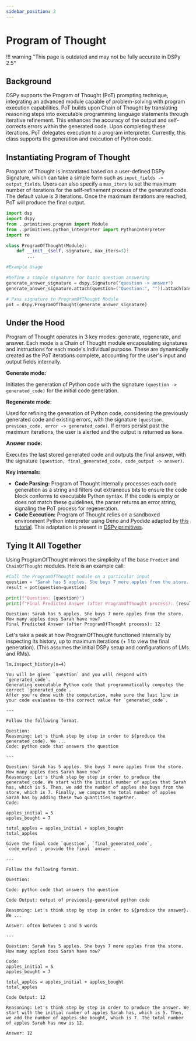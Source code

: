 ```yaml
---
sidebar_position: 2
---
```


# Program of Thought

!!! warning "This page is outdated and may not be fully accurate in DSPy 2.5"


## Background

DSPy supports the Program of Thought (PoT) prompting technique, integrating an advanced module capable of problem-solving with program execution capabilities. PoT builds upon Chain of Thought by translating reasoning steps into executable programming language statements through iterative refinement. This enhances the accuracy of the output and self-corrects errors within the generated code. Upon completing these iterations, PoT delegates execution to a program interpreter. Currently, this class supports the generation and execution of Python code.

## Instantiating Program of Thought

Program of Thought is instantiated based on a user-defined DSPy Signature, which can take a simple form such as `input_fields -> output_fields`. Users can also specify a `max_iters` to set the maximum number of iterations for the self-refinement process of the generated code. The default value is 3 iterations. Once the maximum iterations are reached, PoT will produce the final output.

```python
import dsp
import dspy
from ..primitives.program import Module
from ..primitives.python_interpreter import PythonInterpreter
import re

class ProgramOfThought(Module):
    def __init__(self, signature, max_iters=3):
        ...
```

```python
#Example Usage

#Define a simple signature for basic question answering
generate_answer_signature = dspy.Signature("question -> answer")
generate_answer_signature.attach(question=("Question:", "")).attach(answer=("Answer:", "often between 1 and 5 words"))

# Pass signature to ProgramOfThought Module
pot = dspy.ProgramOfThought(generate_answer_signature)
```

## Under the Hood

Program of Thought operates in 3 key modes: generate, regenerate, and answer. Each mode is a Chain of Thought module encapsulating signatures and instructions for each mode's individual purpose. These are dynamically created as the PoT iterations complete, accounting for the user's input and output fields internally.

**Generate mode:**

Initiates the generation of Python code with the signature `(question -> generated_code)` for the initial code generation.

**Regenerate mode:**

Used for refining the generation of Python code, considering the previously generated code and existing errors, with the signature `(question, previous_code, error -> generated_code)`. If errors persist past the maximum iterations, the user is alerted and the output is returned as `None`.

**Answer mode:**

Executes the last stored generated code and outputs the final answer, with the signature `(question, final_generated_code, code_output -> answer)`.

**Key internals:**
- **Code Parsing:**
    Program of Thought internally processes each code generation as a string and filters out extraneous bits to ensure the code block conforms to executable Python syntax. If the code is empty or does not match these guidelines, the parser returns an error string, signaling the PoT process for regeneration.
- **Code Execution:**
    Program of Thought relies on a sandboxed environment Python interpreter using Deno and Pyodide adapted by [this tutorial](https://til.simonwillison.net/deno/pyodide-sandbox). This adaptation is present in [DSPy primitives](https://github.com/stanfordnlp/dspy/blob/main/dspy/primitives/python_interpreter.py).

## Tying It All Together
Using ProgramOfThought mirrors the simplicity of the base `Predict` and `ChainOfThought` modules. Here is an example call:

```python
#Call the ProgramOfThought module on a particular input
question = 'Sarah has 5 apples. She buys 7 more apples from the store. How many apples does Sarah have now?'
result = pot(question=question)

print(f"Question: {question}")
print(f"Final Predicted Answer (after ProgramOfThought process): {result.answer}")
```
```
Question: Sarah has 5 apples. She buys 7 more apples from the store. How many apples does Sarah have now?
Final Predicted Answer (after ProgramOfThought process): 12
```

Let's take a peek at how ProgramOfThought functioned internally by inspecting its history, up to maximum iterations (+ 1 to view the final generation). (This assumes the initial DSPy setup and configurations of LMs and RMs).

`lm.inspect_history(n=4)`

```
You will be given `question` and you will respond with `generated_code`.
Generating executable Python code that programmatically computes the correct `generated_code`.
After you're done with the computation, make sure the last line in your code evaluates to the correct value for `generated_code`.

---

Follow the following format.

Question:
Reasoning: Let's think step by step in order to ${produce the generated_code}. We ...
Code: python code that answers the question

---

Question: Sarah has 5 apples. She buys 7 more apples from the store. How many apples does Sarah have now?
Reasoning: Let's think step by step in order to produce the generated_code. We start with the initial number of apples that Sarah has, which is 5. Then, we add the number of apples she buys from the store, which is 7. Finally, we compute the total number of apples Sarah has by adding these two quantities together.
Code:

apples_initial = 5
apples_bought = 7

total_apples = apples_initial + apples_bought
total_apples

Given the final code `question`, `final_generated_code`, `code_output`, provide the final `answer`.

---

Follow the following format.

Question:

Code: python code that answers the question

Code Output: output of previously-generated python code

Reasoning: Let's think step by step in order to ${produce the answer}. We ...

Answer: often between 1 and 5 words

---

Question: Sarah has 5 apples. She buys 7 more apples from the store. How many apples does Sarah have now?

Code:
apples_initial = 5
apples_bought = 7

total_apples = apples_initial + apples_bought
total_apples

Code Output: 12

Reasoning: Let's think step by step in order to produce the answer. We start with the initial number of apples Sarah has, which is 5. Then, we add the number of apples she bought, which is 7. The total number of apples Sarah has now is 12.

Answer: 12

```

